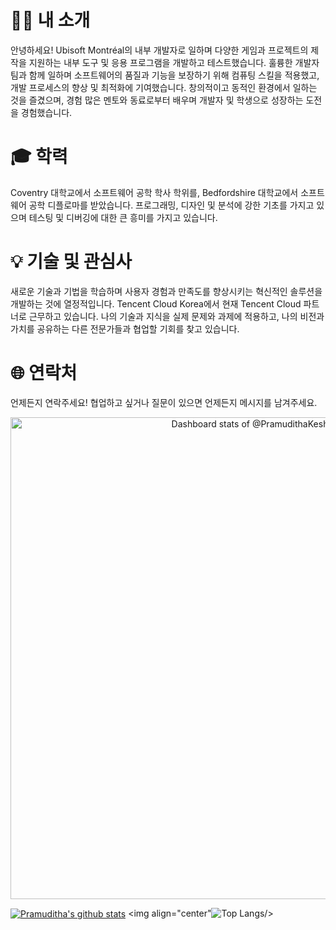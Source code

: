 # 👨‍💻 내 소개

안녕하세요! Ubisoft Montréal의 내부 개발자로 일하며 다양한 게임과 프로젝트의 제작을 지원하는 내부 도구 및 응용 프로그램을 개발하고 테스트했습니다. 훌륭한 개발자 팀과 함께 일하며 소프트웨어의 품질과 기능을 보장하기 위해 컴퓨팅 스킬을 적용했고, 개발 프로세스의 향상 및 최적화에 기여했습니다. 창의적이고 동적인 환경에서 일하는 것을 즐겼으며, 경험 많은 멘토와 동료로부터 배우며 개발자 및 학생으로 성장하는 도전을 경험했습니다.

# 🎓 학력

Coventry 대학교에서 소프트웨어 공학 학사 학위를, Bedfordshire 대학교에서 소프트웨어 공학 디플로마를 받았습니다. 프로그래밍, 디자인 및 분석에 강한 기초를 가지고 있으며 테스팅 및 디버깅에 대한 큰 흥미를 가지고 있습니다.

# 💡 기술 및 관심사

새로운 기술과 기법을 학습하며 사용자 경험과 만족도를 향상시키는 혁신적인 솔루션을 개발하는 것에 열정적입니다. Tencent Cloud Korea에서 현재 Tencent Cloud 파트너로 근무하고 있습니다. 나의 기술과 지식을 실제 문제와 과제에 적용하고, 나의 비전과 가치를 공유하는 다른 전문가들과 협업할 기회를 찾고 있습니다.

# 🌐 연락처

언제든지 연락주세요! 협업하고 싶거나 질문이 있으면 언제든지 메시지를 남겨주세요.


<!-- Copy-paste in your Readme.md file -->

<a href="https://next.ossinsight.io/widgets/official/compose-user-dashboard-stats?user_id=124908083" target="_blank" style="display: block" align="center">
  <picture>
    <source media="(prefers-color-scheme: dark)" srcset="https://next.ossinsight.io/widgets/official/compose-user-dashboard-stats/thumbnail.png?user_id=124908083&image_size=auto&color_scheme=dark" width="771" height="auto">
    <img alt="Dashboard stats of @PramudithaKeshara" src="https://next.ossinsight.io/widgets/official/compose-user-dashboard-stats/thumbnail.png?user_id=124908083&image_size=auto&color_scheme=light" width="771" height="auto">
  </picture>
</a>

<a href="https://github.com/anuraghazra/github-readme-stats"><img align="center" src="https://github-readme-stats.vercel.app/api?username=PramudithaKeshara&theme=github_dark&hide=contribs,issues&show_icons=true&hide_border=true" alt="Pramuditha's github stats" /></a>   <img align="center"![Top Langs](https://github-readme-stats.vercel.app/api/top-langs/?username=PramudithaKeshara&langs_count=8&theme=github_dark&layout=compact&hide_border=true)/>
 </a> 
<!-- Made with [OSS Insight](https://ossinsight.io/) -->

